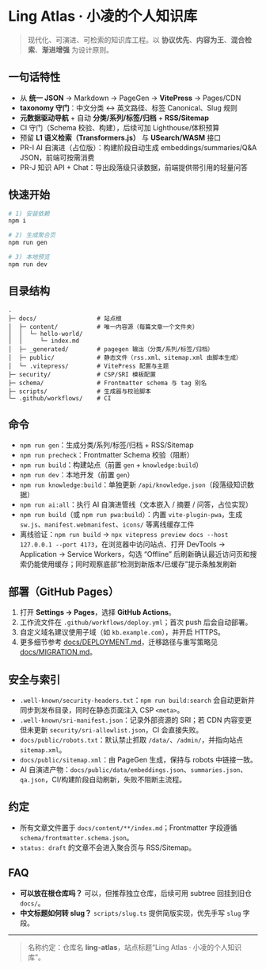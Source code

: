 # Ling Atlas · 小凌的个人知识库

> 现代化、可演进、可检索的知识库工程。以 **协议优先**、**内容为王**、**混合检索**、**渐进增强** 为设计原则。

## 一句话特性
- 从 **统一 JSON** → Markdown → PageGen → **VitePress** → Pages/CDN
- **taxonomy 守门**：中文分类 ↔ 英文路径、标签 Canonical、Slug 规则
- **元数据驱动导航** + 自动 **分类/系列/标签/归档** + **RSS/Sitemap**
- CI 守门（Schema 校验、构建），后续可加 Lighthouse/体积预算
- 预留 **L1 语义检索（Transformers.js）** 与 **USearch/WASM** 接口
- PR-I AI 自演进（占位版）：构建阶段自动生成 embeddings/summaries/Q&A JSON，前端可按需消费
- PR-J 知识 API + Chat：导出段落级只读数据，前端提供带引用的轻量问答

## 快速开始
```bash
# 1) 安装依赖
npm i

# 2) 生成聚合页
npm run gen

# 3) 本地预览
npm run dev
```

## 目录结构
```
.
├─ docs/                 # 站点根
│  ├─ content/           # 唯一内容源（每篇文章一个文件夹）
│  │  └─ hello-world/
│  │     └─ index.md
│  ├─ _generated/        # pagegen 输出（分类/系列/标签/归档）
│  ├─ public/            # 静态文件（rss.xml、sitemap.xml 由脚本生成）
│  └─ .vitepress/        # VitePress 配置与主题
├─ security/             # CSP/SRI 模板配置
├─ schema/               # Frontmatter schema 与 tag 别名
├─ scripts/              # 生成器与校验脚本
└─ .github/workflows/    # CI
```

## 命令
- `npm run gen`：生成分类/系列/标签/归档 + RSS/Sitemap
- `npm run precheck`：Frontmatter Schema 校验（阻断）
- `npm run build`：构建站点（前置 `gen` + `knowledge:build`）
- `npm run dev`：本地开发（前置 `gen`）
- `npm run knowledge:build`：单独更新 `/api/knowledge.json`（段落级知识数据）
- `npm run ai:all`：执行 AI 自演进管线（文本嵌入 / 摘要 / 问答，占位实现）
- `npm run build`（或 `npm run pwa:build`）：内置 `vite-plugin-pwa`，生成 `sw.js`、`manifest.webmanifest`、`icons/` 等离线缓存工件
- 离线验证：`npm run build` → `npx vitepress preview docs --host 127.0.0.1 --port 4173`，在浏览器中访问站点、打开 DevTools → Application → Service Workers，勾选 “Offline” 后刷新确认最近访问页和搜索仍能使用缓存；同时观察底部“检测到新版本/已缓存”提示条触发刷新

## 部署（GitHub Pages）
1. 打开 **Settings → Pages**，选择 **GitHub Actions**。
2. 工作流文件在 `.github/workflows/deploy.yml`；首次 push 后会自动部署。
3. 自定义域名建议使用子域（如 `kb.example.com`），并开启 HTTPS。
4. 更多细节参考 [docs/DEPLOYMENT.md](docs/DEPLOYMENT.md)，迁移路径与重写策略见 [docs/MIGRATION.md](docs/MIGRATION.md)。

## 安全与索引
- `.well-known/security-headers.txt`：`npm run build:search` 会自动更新并同步到发布目录，同时在静态页面注入 CSP `<meta>`。
- `.well-known/sri-manifest.json`：记录外部资源的 SRI；若 CDN 内容变更但未更新 `security/sri-allowlist.json`，CI 会直接失败。
- `docs/public/robots.txt`：默认禁止抓取 `/data/`、`/admin/`，并指向站点 `sitemap.xml`。
- `docs/public/sitemap.xml`：由 PageGen 生成，保持与 robots 中链接一致。
- AI 自演进产物：`docs/public/data/embeddings.json`、`summaries.json`、`qa.json`，CI/构建阶段自动刷新，失败不阻断主流程。

## 约定
- 所有文章文件置于 `docs/content/**/index.md`；Frontmatter 字段遵循 `schema/frontmatter.schema.json`。
- `status: draft` 的文章不会进入聚合页与 RSS/Sitemap。

## FAQ
- **可以放在根仓库吗？** 可以，但推荐独立仓库，后续可用 subtree 回挂到旧仓 `docs/`。
- **中文标题如何转 slug？** `scripts/slug.ts` 提供简版实现，优先手写 `slug` 字段。

---

> 名称约定：仓库名 **ling-atlas**，站点标题“Ling Atlas · 小凌的个人知识库”。
